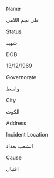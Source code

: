 Name

علي نجم اللامي

Status

شهيد

DOB

13/12/1969

Governorate

واسط

City

الكوت

Address


Incident Location

الشعب بغداد


Cause

اغتيال
